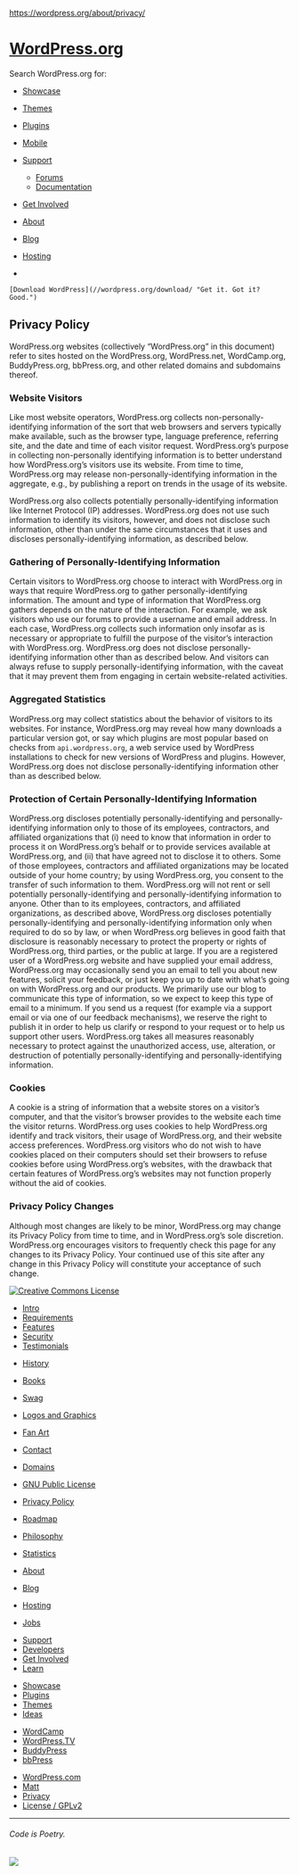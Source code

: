 https://wordpress.org/about/privacy/

<a href="#" id="mobile-menu-button"></a>
[WordPress.org](//wordpress.org)
================================

Search WordPress.org for:

-   [Showcase](//wordpress.org/showcase/ "See some of the sites built on WordPress.")
-   [Themes](//wordpress.org/themes/ "Find just the right look for your website.")
-   [Plugins](//wordpress.org/plugins/ "Plugins can extend WordPress to do almost anything you can imagine.")
-   [Mobile](//wordpress.org/mobile/ "Take your website on the go!")
-   [Support](//wordpress.org/support/ "Forums, documentation, help.")
    -   [Forums](//wordpress.org/support/ "Support and discussion forums.")
    -   [Documentation](//codex.wordpress.org/Main_Page "Documentation, tutorials, best practices.")

-   [Get Involved](//make.wordpress.org/ "Contribute your knowledge.")
-   <a href="//wordpress.org/about/" class="current" title="About the WordPress Organization, and where we&#39;re going.">About</a>

-   [Blog](//wordpress.org/news/ "Come here for the latest scoop.")
-   [Hosting](//wordpress.org/hosting/ "Find a home for your blog.")
-   

    [Download WordPress](//wordpress.org/download/ "Get it. Got it? Good.")

Privacy Policy
--------------

WordPress.org websites (collectively “WordPress.org” in this document) refer to sites hosted on the WordPress.org, WordPress.net, WordCamp.org, BuddyPress.org, bbPress.org, and other related domains and subdomains thereof.

### Website Visitors

Like most website operators, WordPress.org collects non-personally-identifying information of the sort that web browsers and servers typically make available, such as the browser type, language preference, referring site, and the date and time of each visitor request. WordPress.org’s purpose in collecting non-personally identifying information is to better understand how WordPress.org’s visitors use its website. From time to time, WordPress.org may release non-personally-identifying information in the aggregate, e.g., by publishing a report on trends in the usage of its website.

WordPress.org also collects potentially personally-identifying information like Internet Protocol (IP) addresses. WordPress.org does not use such information to identify its visitors, however, and does not disclose such information, other than under the same circumstances that it uses and discloses personally-identifying information, as described below.

### Gathering of Personally-Identifying Information

Certain visitors to WordPress.org choose to interact with WordPress.org in ways that require WordPress.org to gather personally-identifying information. The amount and type of information that WordPress.org gathers depends on the nature of the interaction. For example, we ask visitors who use our forums to provide a username and email address. In each case, WordPress.org collects such information only insofar as is necessary or appropriate to fulfill the purpose of the visitor’s interaction with WordPress.org. WordPress.org does not disclose personally-identifying information other than as described below. And visitors can always refuse to supply personally-identifying information, with the caveat that it may prevent them from engaging in certain website-related activities.

### Aggregated Statistics

WordPress.org may collect statistics about the behavior of visitors to its websites. For instance, WordPress.org may reveal how many downloads a particular version got, or say which plugins are most popular based on checks from `api.wordpress.org`, a web service used by WordPress installations to check for new versions of WordPress and plugins. However, WordPress.org does not disclose personally-identifying information other than as described below.

### Protection of Certain Personally-Identifying Information

WordPress.org discloses potentially personally-identifying and personally-identifying information only to those of its employees, contractors, and affiliated organizations that (i) need to know that information in order to process it on WordPress.org’s behalf or to provide services available at WordPress.org, and (ii) that have agreed not to disclose it to others. Some of those employees, contractors and affiliated organizations may be located outside of your home country; by using WordPress.org, you consent to the transfer of such information to them. WordPress.org will not rent or sell potentially personally-identifying and personally-identifying information to anyone. Other than to its employees, contractors, and affiliated organizations, as described above, WordPress.org discloses potentially personally-identifying and personally-identifying information only when required to do so by law, or when WordPress.org believes in good faith that disclosure is reasonably necessary to protect the property or rights of WordPress.org, third parties, or the public at large. If you are a registered user of a WordPress.org website and have supplied your email address, WordPress.org may occasionally send you an email to tell you about new features, solicit your feedback, or just keep you up to date with what’s going on with WordPress.org and our products. We primarily use our blog to communicate this type of information, so we expect to keep this type of email to a minimum. If you send us a request (for example via a support email or via one of our feedback mechanisms), we reserve the right to publish it in order to help us clarify or respond to your request or to help us support other users. WordPress.org takes all measures reasonably necessary to protect against the unauthorized access, use, alteration, or destruction of potentially personally-identifying and personally-identifying information.

### Cookies

A cookie is a string of information that a website stores on a visitor’s computer, and that the visitor’s browser provides to the website each time the visitor returns. WordPress.org uses cookies to help WordPress.org identify and track visitors, their usage of WordPress.org, and their website access preferences. WordPress.org visitors who do not wish to have cookies placed on their computers should set their browsers to refuse cookies before using WordPress.org’s websites, with the drawback that certain features of WordPress.org’s websites may not function properly without the aid of cookies.

### Privacy Policy Changes

Although most changes are likely to be minor, WordPress.org may change its Privacy Policy from time to time, and in WordPress.org’s sole discretion. WordPress.org encourages visitors to frequently check this page for any changes to its Privacy Policy. Your continued use of this site after any change in this Privacy Policy will constitute your acceptance of such change.

[![Creative Commons License](https://creativecommons.org/images/public/somerights20.png)](https://creativecommons.org/licenses/by-sa/2.5/)

-   [Intro](/about/)
-   [Requirements](/about/requirements/)
-   [Features](/about/features/)
-   [Security](/about/security/)
-   [Testimonials](/about/testimonials/)

<!-- -->

-   [History](/about/history/)
-   [Books](/about/books/)
-   [Swag](/about/swag/)
-   [Logos and Graphics](/about/logos/)
-   [Fan Art](/about/fanart/)
-   [Contact](/about/contact/)
-   [Domains](/about/domains/)
-   [GNU Public License](/about/license/)
-   <a href="" id="subcurrent">Privacy Policy</a>
-   [Roadmap](/about/roadmap/)
-   [Philosophy](/about/philosophy/)
-   [Statistics](/about/stats/)

-   [About](//wordpress.org/about/ "An introduction to the WordPress project")
-   [Blog](//wordpress.org/news/ "News and Updates")
-   [Hosting](//wordpress.org/hosting/ "Recommended web hosting providers")
-   [Jobs](//jobs.wordpress.net/ "Find or post WordPress jobs")

<!-- -->

-   [Support](//wordpress.org/support/ "Forums, documentation, and other resources")
-   [Developers](//developer.wordpress.org "Resources for WordPress developers")
-   [Get Involved](//make.wordpress.org/ "Give back to WordPress through code, support, translation and more")
-   [Learn](//learn.wordpress.org/ "Workshops and training materials")

<!-- -->

-   [Showcase](//wordpress.org/showcase/ "Some of the best WordPress sites on the Web")
-   [Plugins](//wordpress.org/plugins/ "Add extra functionality to WordPress")
-   [Themes](//wordpress.org/themes/ "Make your WordPress pretty")
-   [Ideas](//wordpress.org/ideas/ "Share your ideas for improving WordPress")

<!-- -->

-   [WordCamp](//central.wordcamp.org/ "Find a WordPress event near you")
-   [WordPress.TV](//wordpress.tv/ "Videos, tutorials, and WordCamp sessions")
-   [BuddyPress](//buddypress.org/ "A set of plugins to transform your WordPress into a social network")
-   [bbPress](//bbpress.org/ "Fast, slick forums built on WordPress")

<!-- -->

-   [WordPress.com](//wordpress.com/?ref=wporg-footer "Hassle-free WordPress hosting")
-   [Matt](//ma.tt/ "Co-founder of WordPress, an example of what WordPress can do")
-   [Privacy](//wordpress.org/about/privacy/ "WordPress.org Privacy Policy")
-   [License / GPLv2](//wordpress.org/about/license/ "WordPress is open source software")

<!-- -->

-   -   -   

###### Code is Poetry.

![](//pixel.quantserve.com/pixel/p-18-mFEk4J448M.gif)
